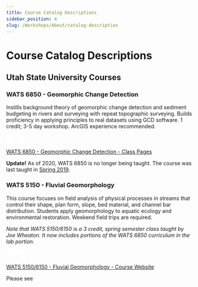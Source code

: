 ```yaml
---
title: Course Catalog Descriptions
sidebar_position: 4
slug: /Workshops/About/catalog-description
---
```


# Course Catalog Descriptions

## Utah State University Courses


### WATS 6850 - Geomorphic Change Detection


Instills background theory of geomorphic change detection and sediment budgeting in rivers and surveying with repeat topographic surveying. Builds proficiency in applying principles to real datasets using GCD software. 1 credit; 3-5 day workshop. ArcGIS experience recommended.



[![USU Old Main](../../../../static/img/logos/USU_OldMainOnly.png)](https://gcd.riverscapes.net/Workshops/2019/wats6850/)  
[WATS 6850 - Geomorphic Change Detection - Class Pages](https://gcd.riverscapes.net/Workshops/2019/wats6850/)


**Update!** As of 2020, WATS 6850 is no longer being taught. The course was last taught in [Spring 2019](https://gcd.riverscapes.net/Workshops/2019/wats6850/).



### WATS 5150 - Fluvial Geomorphology


This course focuses on field analysis of physical processes in streams that control their shape, plan form, slope, bed material, and channel bar distribution. Students apply geomorphology to aquatic ecology and environmental restoration. Weekend field trips are required.


*Note that WATS 5150/6150 is a 3 credit, spring semester class taught by Joe Wheaton. It now includes portions of the WATS 6850 curriculum in the lab portion.*


[![USU Old Main](../../../../static/img/logos/USU_OldMainOnly.png)](https://riverscapes.github.io/Fluvial-Geomorphology/)  
[WATS 5150/6150 - Fluvial Geomorphology - Course Website](https://riverscapes.github.io/Fluvial-Geomorphology/)

Please see 